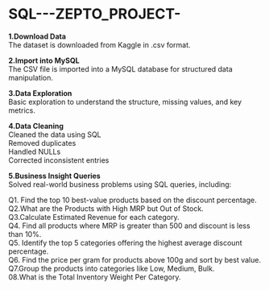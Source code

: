 # SQL---ZEPTO_PROJECT-
**1.Download Data** <br>
The dataset is downloaded from Kaggle in .csv format.

**2.Import into MySQL**<br>
The CSV file is imported into a MySQL database for structured data manipulation.

**3.Data Exploration** <br>
Basic exploration to understand the structure, missing values, and key metrics.

**4.Data Cleaning** <br>
Cleaned the data using SQL <br>
Removed duplicates<br>
Handled NULLs<br>
Corrected inconsistent entries<br>

**5.Business Insight Queries** <br>
Solved real-world business problems using SQL queries, including:<br>

Q1. Find the top 10 best-value products based on the discount percentage.<br>
Q2.What are the Products with High MRP but Out of Stock.<br>
Q3.Calculate Estimated Revenue for each category.<br>
Q4. Find all products where MRP is greater than 500 and discount is less than 10%.<br>
Q5. Identify the top 5 categories offering the highest average discount percentage.<br>
Q6. Find the price per gram for products above 100g and sort by best value.<br>
Q7.Group the products into categories like Low, Medium, Bulk.<br>
08.What is the Total Inventory Weight Per Category.<br>
